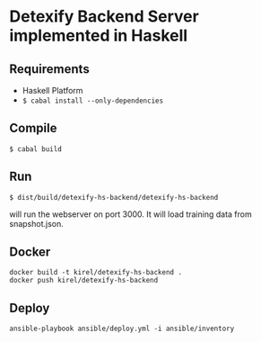 # Detexify Backend Server implemented in Haskell

## Requirements

- Haskell Platform
- `$ cabal install --only-dependencies`

## Compile

    $ cabal build

## Run

    $ dist/build/detexify-hs-backend/detexify-hs-backend

will run the webserver on port 3000. It will load training data from snapshot.json.

## Docker

    docker build -t kirel/detexify-hs-backend .
    docker push kirel/detexify-hs-backend

## Deploy

    ansible-playbook ansible/deploy.yml -i ansible/inventory
